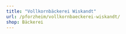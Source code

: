 ```yaml
---
title: "Vollkornbäckerei Wiskandt"
url: /pforzheim/vollkornbaeckerei-wiskandt/
shop: Bäckerei
---
```

